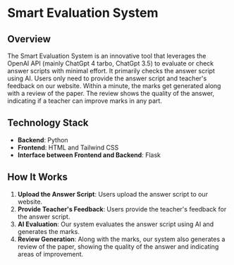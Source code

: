 # Smart Evaluation System

## Overview
The Smart Evaluation System is an innovative tool that leverages the OpenAI API (mainly ChatGpt 4 tarbo, ChatGpt 3.5) to evaluate or check answer scripts with minimal effort. It primarily checks the answer script using AI. Users only need to provide the answer script and teacher's feedback on our website. Within a minute, the marks get generated along with a review of the paper. The review shows the quality of the answer, indicating if a teacher can improve marks in any part.

## Technology Stack
- **Backend**: Python
- **Frontend**: HTML and Tailwind CSS
- **Interface between Frontend and Backend**: Flask

## How It Works
1. **Upload the Answer Script**: Users upload the answer script to our website.
2. **Provide Teacher's Feedback**: Users provide the teacher's feedback for the answer script.
3. **AI Evaluation**: Our system evaluates the answer script using AI and generates the marks.
4. **Review Generation**: Along with the marks, our system also generates a review of the paper, showing the quality of the answer and indicating areas of improvement.

